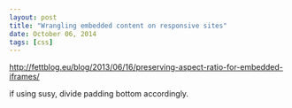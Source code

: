 ```yaml
---
layout: post
title: "Wrangling embedded content on responsive sites"
date: October 06, 2014
tags: [css]
---
```


http://fettblog.eu/blog/2013/06/16/preserving-aspect-ratio-for-embedded-iframes/

if using susy, divide padding bottom accordingly.
